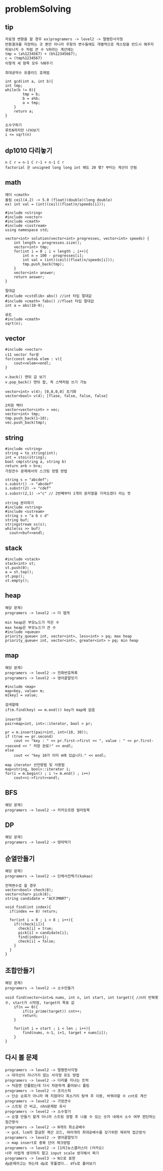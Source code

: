 # problemSolving
## tip
    자료형 변환을 할 경우 ex)programers -> level2 -> 멀쩡한사각형
    반환결과를 저장하는 곳 뿐만 아니라 우항의 변수들에도 개별적으로 캐스팅을 반드시 해주자
    피보나치 수 처럼 큰 수 %하라는 계산에는
    tmp = (a%1234567) + (b%12345667);
    c = (tmp%1234567)
    이렇게 세 항목 모두 %해주기

    최대공약수 유클리드 호제법

    int gcd(int a, int b){
    int tmp;
    while(b != 0){
            tmp = b;
            b = a%b;
            a = tmp;
        }
        return a;
    }

    소수구하기
    루트N까지만 나눠보기
    i <= sqrt(n)

## dp1010 다리놓기
    n C r = n-1 C r-1 + n-1 C r
	factorial 은 unsigned long long int 해도 20 몇? 부터는 계산이 안됨

## math
    헤더 <cmath>
    올림 ceil(4.2) -> 5.0 (float)(double)(long double)
    ex) int val = (int)(ceil((float)n/speeds[i]));

    #include <string>
    #include <vector>
    #include <cmath>
    #include <iostream>
    using namespace std;

    vector<int> solution(vector<int> progresses, vector<int> speeds) {
        int length = progresses.size();
        vector<int> tmp;
        for(int i = 0 ; i < length ; i++){
            int n = 100 - progresses[i];
            int val = (int)(ceil((float)n/speeds[i]));
            tmp.push_back(tmp);
        }
        vector<int> answer;
        return answer;
    }

    절대값
    #include <cstdlib> abs() //int 타입 절대값
    #include <cmath> fabs() //float 타입 절대값
    int a = abs(10-9);

    루트
    #include <cmath>
    sqrt(n);

## vector
    #include <vector>
    c11 vector for문
    for(const auto& elem : v){
        cout<<elem<<endl;
    }

    v.back() 맨뒤 값 보기
    v.pop_back() 맨뒤 팝, 즉 스택처럼 쓰기 가능

    vector<int> v(4); [0,0,0,0] 초기화
    vector<bool> v(4); [flase, false, false, false]

    2차원 벡터
    vector<vector<int> > vec;
    vector<int> tmp;
    tmp.push_back(1~10);
    vec.push_back(tmp);


## string
    #include <string>
    string = to_string(int);
    int = stoi(string);
    bool cmp(string a, string b)
    return a+b > b+a;
    가장큰수 문제에서의 스크링 정렬 방법

    string s = "abcdef";
    s.substr() -> "abcdef"
    s.substr(2) -> "cdef"
    s.substr(2,1) ->"c" // 2번째부터 1개의 문자열을 가져오겠다 라는 뜻

    string 분리하기
    #include <string>
    #include <sstream>
    string s = "a b c d"
    string buf;
    stringstream ss(s);
    while(ss >> buf)
      cout<<buf<<endl;


## stack
    #include <stack>
    stack<int> st;
    st.push(0);
    a = st.top();
    st.pop();
    st.empty();

## heap
    해당 문제)
    programers -> level2 -> 더 맵게

    min heap은 부모노드가 작은 수
    max heap은 부모노드가 큰 수
    #include <queue>
    priority_queue< int, vector<int>, less<int> > pq; max heap
    priority_queue< int, vector<int>, greater<int> > pq; min heap

## map
    해당 문제)
    programers -> level2 -> 전화번호목록
    programers -> level2 -> 영어끝말잇기

    #include <map>
    map<key, value> m;
    m[key] = value;

    검색할때
    if(m.find(key) == m.end()) key가 map에 없음

    insert문
    pair<map<int, int>::iterator, bool > pr;

    pr = m.insert(pair<int, int>(10, 30));
    if (true == pr.second)
        cout << "key : " << pr.first->first << ", value : " << pr.first->second << " 저장 완료!" << endl;
    else
        cout << "key 10가 이미 m에 있습니다." << endl;

    map iterator 선언방법 및 사용법
    map<string, bool>::iterator i;
    for(i = m.begin() ; i != m.end() ; i++)
        cout<<i->first<<endl;


## BFS
    해당 문제)
    programers -> level2 -> 카카오프렌 컬러링북

## DP
    해당 문제)
    programers -> level2 -> 땅따먹기

## 순열만들기
    해당 문제)
    programers -> level2 -> 단체사진찍기(kakao)

    전역변수로 할 경우
    vector<bool> check(8);
    vector<char> pick(8);
    string candidate = "ACFJMNRT";

    void find(int index){
      if(index == 8) return;

      for(int i = 0 ; i < 8 ; i++){
        if(!check[i]){
          check[i] = true;
          pick[i] = candidate[i];
          find(index+1);
          check[i] = false;
        }
      }
    }

## 조합만들기
    해당 문제)
    programers -> level2 -> 소수만들기

    void find(vector<int>& nums, int n, int start, int target){ //n이 반복횟수, start가 시작점, target이 목표 값
        if(n == 0){
            if(is_prime(target)) cnt++;
            return;
        }

        for(int i = start ; i < len ; i++){
            find(nums, n-1, i+1, target + nums[i]);
        }
    }

## 다시 볼 문제
    programers -> level2 -> 멀쩡한사각형
    -> 대각선이 지나가지 않는 사각형 유도 방법
    programers -> level2 -> 다리를 지나는 트럭
    -> 처음엔 안풀렸는데 다시 차분하게 풀어보니 풀림
    programers -> level2 -> 조이스틱
    -> 단순 순회가 아니라 매 지점마다 최소거리 탐색 후 이동, 바꿔야할 수 cnt로 계산
    programers -> level2 -> 가장큰수
    -> 스트링 간 비교, nhn문제랑 유사
    programers -> level2 -> 소수찾기
    -> 순열 만들기 할게 아니라 스트링 정렬 후 나올 수 있는 숫자 내에서 소수 여부 판단하는 접근방식
    programers -> level2 -> N개의 최소공배수
    -> gcd, lcm의 깔금한 계산 코드, 여러개의 최대공배수를 갖기위한 재귀적 접근방식
    programers -> level2 -> 영어끝말잇기
    -> map insert로 중복 단어 체크방법
    programers -> level2 -> [1차]뉴스클러스터 (카카오)
    너무 어렵게 생각하지 말고 input scale 생각해서 짜기
    programers -> level3 -> N으로 표현
    dp문제라고는 하는데 dp로 못풀겠다.. dfs로 풀어보기
